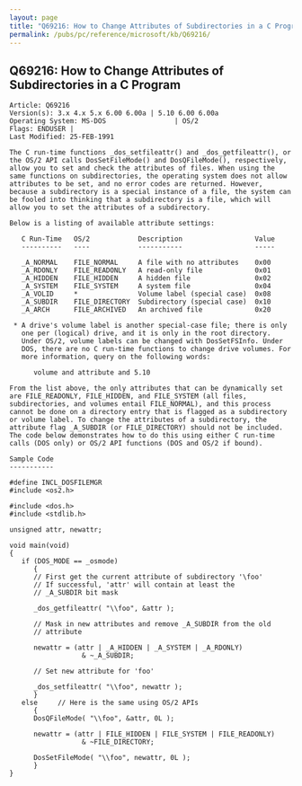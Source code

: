 ```yaml
---
layout: page
title: "Q69216: How to Change Attributes of Subdirectories in a C Program"
permalink: /pubs/pc/reference/microsoft/kb/Q69216/
---
```


## Q69216: How to Change Attributes of Subdirectories in a C Program

	Article: Q69216
	Version(s): 3.x 4.x 5.x 6.00 6.00a | 5.10 6.00 6.00a
	Operating System: MS-DOS                 | OS/2
	Flags: ENDUSER |
	Last Modified: 25-FEB-1991
	
	The C run-time functions _dos_setfileattr() and _dos_getfileattr(), or
	the OS/2 API calls DosSetFileMode() and DosQFileMode(), respectively,
	allow you to set and check the attributes of files. When using the
	same functions on subdirectories, the operating system does not allow
	attributes to be set, and no error codes are returned. However,
	because a subdirectory is a special instance of a file, the system can
	be fooled into thinking that a subdirectory is a file, which will
	allow you to set the attributes of a subdirectory.
	
	Below is a listing of available attribute settings:
	
	   C Run-Time   OS/2            Description                  Value
	   ----------   ----            -----------                  -----
	
	   _A_NORMAL    FILE_NORMAL     A file with no attributes    0x00
	   _A_RDONLY    FILE_READONLY   A read-only file             0x01
	   _A_HIDDEN    FILE_HIDDEN     A hidden file                0x02
	   _A_SYSTEM    FILE_SYSTEM     A system file                0x04
	   _A_VOLID     *               Volume label (special case)  0x08
	   _A_SUBDIR    FILE_DIRECTORY  Subdirectory (special case)  0x10
	   _A_ARCH      FILE_ARCHIVED   An archived file             0x20
	
	 * A drive's volume label is another special-case file; there is only
	   one per (logical) drive, and it is only in the root directory.
	   Under OS/2, volume labels can be changed with DosSetFSInfo. Under
	   DOS, there are no C run-time functions to change drive volumes. For
	   more information, query on the following words:
	
	      volume and attribute and 5.10
	
	From the list above, the only attributes that can be dynamically set
	are FILE_READONLY, FILE_HIDDEN, and FILE_SYSTEM (all files,
	subdirectories, and volumes entail FILE_NORMAL), and this process
	cannot be done on a directory entry that is flagged as a subdirectory
	or volume label. To change the attributes of a subdirectory, the
	attribute flag _A_SUBDIR (or FILE_DIRECTORY) should not be included.
	The code below demonstrates how to do this using either C run-time
	calls (DOS only) or OS/2 API functions (DOS and OS/2 if bound).
	
	Sample Code
	-----------
	
	#define INCL_DOSFILEMGR
	#include <os2.h>
	
	#include <dos.h>
	#include <stdlib.h>
	
	unsigned attr, newattr;
	
	void main(void)
	{
	   if (DOS_MODE == _osmode)
	      {
	      // First get the current attribute of subdirectory '\foo'
	      // If successful, 'attr' will contain at least the
	      // _A_SUBDIR bit mask
	
	      _dos_getfileattr( "\\foo", &attr );
	
	      // Mask in new attributes and remove _A_SUBDIR from the old
	      // attribute
	
	      newattr = (attr | _A_HIDDEN | _A_SYSTEM | _A_RDONLY)
	                  & ~_A_SUBDIR;
	
	      // Set new attribute for 'foo'
	
	      _dos_setfileattr( "\\foo", newattr );
	      }
	   else     // Here is the same using OS/2 APIs
	      {
	      DosQFileMode( "\\foo", &attr, 0L );
	
	      newattr = (attr | FILE_HIDDEN | FILE_SYSTEM | FILE_READONLY)
	                  & ~FILE_DIRECTORY;
	
	      DosSetFileMode( "\\foo", newattr, 0L );
	      }
	}
